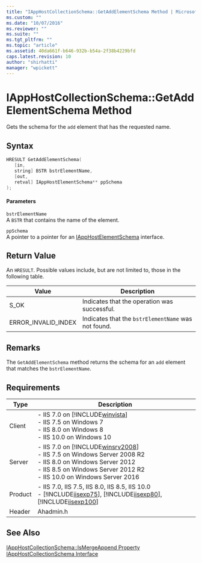 ```yaml
---
title: "IAppHostCollectionSchema::GetAddElementSchema Method | Microsoft Docs"
ms.custom: ""
ms.date: "10/07/2016"
ms.reviewer: ""
ms.suite: ""
ms.tgt_pltfrm: ""
ms.topic: "article"
ms.assetid: 40da661f-b646-932b-b54a-2f38b4229bfd
caps.latest.revision: 10
author: "shirhatti"
manager: "wpickett"
---
```

# IAppHostCollectionSchema::GetAddElementSchema Method
Gets the schema for the `add` element that has the requested name.  
  
## Syntax  
  
```cpp  
HRESULT GetAddElementSchema(  
   [in,  
   string] BSTR bstrElementName,  
   [out,  
   retval] IAppHostElementSchema** ppSchema  
);  
```  
  
#### Parameters  
 `bstrElementName`  
 A `BSTR` that contains the name of the element.  
  
 `ppSchema`  
 A pointer to a pointer for an [IAppHostElementSchema](../../web-development-reference\webdev-native-api-reference/iapphostelementschema-interface.md) interface.  
  
## Return Value  
 An `HRESULT`. Possible values include, but are not limited to, those in the following table.  
  
|Value|Description|  
|-----------|-----------------|  
|S_OK|Indicates that the operation was successful.|  
|ERROR_INVALID_INDEX|Indicates that the `bstrElementName` was not found.|  
  
## Remarks  
 The `GetAddElementSchema` method returns the schema for an `add` element that matches the `bstrElementName`.  
  
## Requirements  
  
|Type|Description|  
|----------|-----------------|  
|Client|-   IIS 7.0 on [!INCLUDE[winvista](../../wmi-provider/includes/winvista-md.md)]<br />-   IIS 7.5 on Windows 7<br />-   IIS 8.0 on Windows 8<br />-   IIS 10.0 on Windows 10|  
|Server|-   IIS 7.0 on [!INCLUDE[winsrv2008](../../wmi-provider/includes/winsrv2008-md.md)]<br />-   IIS 7.5 on Windows Server 2008 R2<br />-   IIS 8.0 on Windows Server 2012<br />-   IIS 8.5 on Windows Server 2012 R2<br />-   IIS 10.0 on Windows Server 2016|  
|Product|-   IIS 7.0, IIS 7.5, IIS 8.0, IIS 8.5, IIS 10.0<br />-   [!INCLUDE[iisexp75](../../web-development-reference/native-code-api-reference/includes/iisexp75-md.md)], [!INCLUDE[iisexp80](../../web-development-reference/native-code-api-reference/includes/iisexp80-md.md)], [!INCLUDE[iisexp100](../../web-development-reference/native-code-api-reference/includes/iisexp100-md.md)]|  
|Header|Ahadmin.h|  
  
## See Also  
 [IAppHostCollectionSchema::IsMergeAppend Property](../../web-development-reference\webdev-native-api-reference/iapphostcollectionschema-ismergeappend-property.md)   
 [IAppHostCollectionSchema Interface](../../web-development-reference\webdev-native-api-reference/iapphostcollectionschema-interface.md)